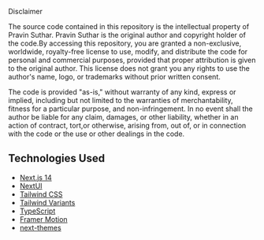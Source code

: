 Disclaimer

The source code contained in this repository is the intellectual property of Pravin Suthar. Pravin Suthar is the original author and copyright holder of the code.By accessing this repository, you are granted a non-exclusive, worldwide, royalty-free license to use, modify, and distribute the code for personal and commercial purposes, provided that proper attribution is given to the original author. This license does not grant you any rights to use the author's name, logo, or trademarks without prior written consent.

The code is provided "as-is," without warranty of any kind, express or implied, including but not limited to the warranties of merchantability, fitness for a particular purpose, and non-infringement. In no event shall the author be liable for any claim, damages, or other liability, whether in an action of contract, tort,or otherwise, arising from, out of, or in connection with the code or the use or other dealings in the code.

## Technologies Used

- [Next.js 14](https://nextjs.org/docs/getting-started)
- [NextUI](https://nextui.org)
- [Tailwind CSS](https://tailwindcss.com)
- [Tailwind Variants](https://tailwind-variants.org)
- [TypeScript](https://www.typescriptlang.org)
- [Framer Motion](https://www.framer.com/motion)
- [next-themes](https://github.com/pacocoursey/next-themes)
